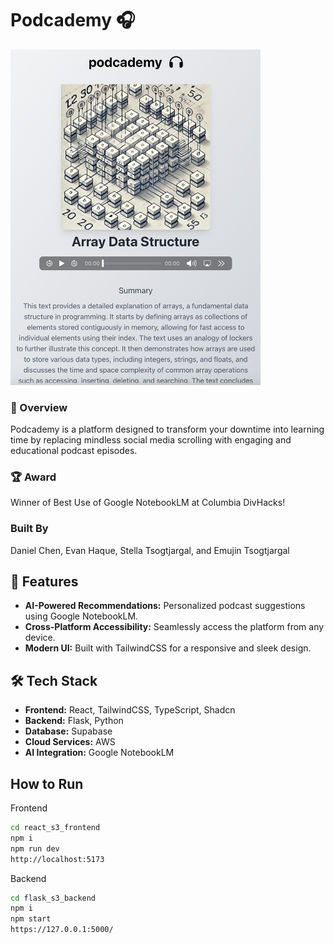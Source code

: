 # Podcademy 🎧

<img src="podcademy_podcast.png" alt="Podcademy Podcast" width="400"/>

### 🚀 Overview
Podcademy is a platform designed to transform your downtime into learning time by replacing mindless social media scrolling with engaging and educational podcast episodes.

### 🏆 Award
Winner of Best Use of Google NotebookLM at Columbia DivHacks!

### Built By
Daniel Chen, Evan Haque, Stella Tsogtjargal, and Emujin Tsogtjargal

## 🎯 Features
- **AI-Powered Recommendations:** Personalized podcast suggestions using Google NotebookLM.
- **Cross-Platform Accessibility:** Seamlessly access the platform from any device.
- **Modern UI:** Built with TailwindCSS for a responsive and sleek design.

## 🛠️ Tech Stack
- **Frontend:** React, TailwindCSS, TypeScript, Shadcn
- **Backend:** Flask, Python
- **Database:** Supabase
- **Cloud Services:** AWS
- **AI Integration:** Google NotebookLM

## How to Run

Frontend

```bash
cd react_s3_frontend
npm i
npm run dev
http://localhost:5173
```

Backend

```bash
cd flask_s3_backend
npm i
npm start
https://127.0.0.1:5000/
```
